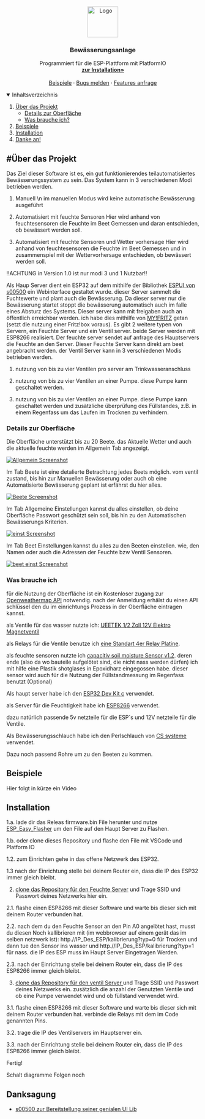 <!-- PROJECT LOGO -->
<br />
<p align="center">
  <a href="https://github.com/RubiRubsn/Bewaesserungs-Anlage-System-ESP/">
    <img src="images/logo.png" alt="Logo" width="80" height="80">
  </a>

  <h3 align="center">Bewässerungsanlage</h3>

  <p align="center">
    Programmiert für die ESP-Plattform mit PlatformIO
    <br />
    <a href="#Installation"><strong>zur Installation»</strong></a>
    <br />
    <br />
    <a href="#Beispiele">Beispiele</a>
    ·
    <a href="https://github.com/RubiRubsn/Bewaesserungs-Anlage-System-ESP/issues">Bugs melden</a>
    ·
    <a href="https://github.com/RubiRubsn/Bewaesserungs-Anlage-System-ESP/issues">Features anfrage</a>
  </p>
</p>

<!-- TABLE OF CONTENTS -->
<details open="open">
  <summary>Inhaltsverzeichnis</summary>
  <ol>
    <li>
      <a href="#Über-das-Projekt">Über das Projekt</a>
        <ul>
            <li><a href="#Details-zur-Oberfläche">Details zur Oberfläche</a></li>
            <li><a href="#Was-brauche-ich">Was brauche ich?</a></li>
      </ul>
    </li>
    <li><a href="#Beispiele">Beispiele</a></li>
    <li>
      <a href="#Installation">Installation</a>
    </li>
    <li><a href="#Danksagung">Danke an!</a></li>
  </ol>
</details>

<!-- ABOUT THE PROJECT -->

## #Über das Projekt

Das Ziel dieser Software ist es, ein gut funktionierendes teilautomatisiertes Bewässerungssystem zu sein.
Das System kann in 3 verschiedenen Modi betrieben werden.

1. Manuell \n
    im manuellen Modus wird keine automatische Bewässerung ausgeführt

2. Automatisiert mit feuchte Sensoren
    Hier wird anhand von feuchtesensoren die Feuchte im Beet Gemessen und daran entschieden, ob bewässert werden soll.

3. Automatisiert mit feuchte Sensoren und Wetter vorhersage
    Hier wird anhand von feuchtesensoren die Feuchte im Beet Gemessen und in zusammenspiel mit der Wettervorhersage entschieden, ob bewässert werden soll.

!!ACHTUNG in Version 1.0 ist nur modi 3 und 1 Nutzbar!!

Als Haup Server dient ein ESP32 auf dem mithilfe der Bibliothek <a href="https://github.com/s00500/ESPUI">ESPUI von s00500</a> ein Webinterface gestaltet wurde.
dieser Server sammelt die Fuchtewerte und plant auch die Bewässerung. Da dieser server nur die Bewässerung startet stoppt die bewässerung automatisch auch im falle eines Absturz des Systems.
Dieser server kann mit freigaben auch an öffentlich erreichbar werden. ich habe dies mithilfe von <a href="https://myfritz.net/">MY!FRITZ</a> getan (setzt die nutzung einer Fritz!box voraus). 
Es gibt 2 weitere typen von Servern, ein Feuchte Server und ein Ventil server. beide Server werden mit ESP8266 realisiert.
Der feuchte server sendet auf anfrage des Hauptservers die Feuchte an den Server. Dieser Feuchte Server kann direkt am beet angebracht werden.
der Ventil Server kann in 3 verschiedenen Modis betrieben werden.

1. nutzung von bis zu vier Ventilen pro server am Trinkwasseranschluss

2. nutzung von bis zu vier Ventilen an einer Pumpe. diese Pumpe kann geschaltet werden.

3. nutzung von bis zu vier Ventilen an einer Pumpe. diese Pumpe kann geschaltet werden und zusätzliche überprüfung des Füllstandes, z.B. in einem Regenfass um das Laufen im Trocknen zu verhindern.


### Details zur Oberfläche
Die Oberfläche unterstützt bis zu 20 Beete. das Aktuelle Wetter und auch die aktuelle feuchte werden im  Allgemein Tab angezeigt.

[![Allgemein Screenshot][product-screenshot]]()

Im Tab Beete ist eine detalierte Betrachtung jedes Beets möglich. vom ventil zustand, bis hin zur Manuellen Bewässerung oder auch ob eine Automatisierte Bewässerung geplant ist erfährst du hier alles.

[![Beete Screenshot][beet-screenshot]]()

Im Tab Allgemeine Einstellungen kannst du alles einstellen, ob deine Oberfläche Passwort geschützt sein soll, bis hin zu den Automatischen Bewässerungs Kriterien.

[![einst Screenshot][einst-screenshot]]()

Im Tab Beet Einstellungen kannst du alles zu den Beeten einstellen. wie, den Namen oder auch die Adressen der Feuchte bzw Ventil Sensoren.

[![beet einst Screenshot][beeteinst-screenshot]]()


### Was brauche ich

für die Nutzung der Oberfläche ist ein Kostenloser zugang zur <a href="https://openweathermap.org/api">Openweathermap API</a> notwendig.
nach der Anmeldung erhälst du einen API schlüssel den du im einrichtungs Prozess in der Oberfläche eintragen kannst.

als Ventile für das wasser nutzte ich: <a href="https://www.amazon.de/gp/product/B06XCSVZPT/ref=ppx_yo_dt_b_asin_image_o02_s01?ie=UTF8&psc=1">UEETEK 1/2 Zoll 12V Elektro Magnetventil</a>   

als Relays für die Ventile benutze ich <a href="https://www.amazon.de/gp/product/B07TZ778VH/ref=ppx_yo_dt_b_asin_title_o02_s00?ie=UTF8&psc=1">eine Standart 4er Relay Platine</a>.

als feuchte sensoren nutzte ich <a href="https://www.az-delivery.de/products/bodenfeuchte-sensor-modul-v1-2?_pos=6&_sid=22262207f&_ss=r">capacitiv soil moisture Sensor v1.2</a>.
deren ende (also da wo bauteile aufgelötet sind, die nicht nass werden dürfen) ich mit hilfe eine Plastik shotglases in Epoxidharz eingegossen habe.
dieser sensor wird auch für die Nutzung der Füllstandmessung im Regenfass benutzt (Optional)

Als haupt server habe ich den <a href="https://www.az-delivery.de/products/esp32-dev-kit-c-unverlotet?_pos=5&_sid=72925e31b&_ss=r">ESP32 Dev Kit c</a> verwendet.

als Server für die Feuchtigkeit habe ich <a href="https://www.az-delivery.de/products/nodemcu-lua-lolin-v3-modul-mit-esp8266-12e-unverlotet?_pos=28&_sid=f7dcaf8b6&_ss=r">ESP8266</a> verwendet.

dazu natürlich passende 5v netzteile für die ESP´s und 12V netzteile für die Ventile.

Als Bewässerungsschlauch habe ich den Perlschlauch von  <a href="https://cs-wss.com/">CS systeme</a> verwendet.

Dazu noch passend Rohre um zu den Beeten zu kommen.

## Beispiele

Hier folgt in kürze ein Video

## Installation
1.a. lade dir das Releas firmware.bin File herunter und nutze  <a href="https://github.com/Grovkillen/ESP_Easy_Flasher">ESP_Easy_Flasher</a> um den File auf den Haupt Server zu Flashen.

1.b. oder clone dieses Repository und flashe den File mit VSCode und Platform IO

1.2. zum Einrichten gehe in das offene Netzwerk des ESP32.

1.3 nach der Einrichtung stelle bei deinem Router ein, dass die IP des ESP32 immer gleich bleibt.

2. <a href="https://github.com/RubiRubsn/feuchte_server">clone das Repository für den Feuchte Server</a>  und Trage SSID und Passwort deines Netzwerks hier ein. 

2.1. flashe einen ESP8266 mit dieser Software und warte bis dieser sich mit deinem Router verbunden hat.

2.2. nach dem du den Feuchte Sensor an den Pin A0 angelötet hast, musst du diesen Noch kallibrieren mit (im webbrowser auf einem gerät das im selben netzwerk ist): http.//IP_Des_ESP/kalibrierung?typ=0
    für Trocken und dann tue den Sensor ins wasser und http.//IP_Des_ESP/kalibrierung?typ=1 für nass. die IP des ESP muss im Haupt Server Eingetragen Werden.

2.3. nach der Einrichtung stelle bei deinem Router ein, dass die IP des ESP8266 immer gleich bleibt.

3. <a href="https://github.com/RubiRubsn/ventil_server">clone das Repository für den ventil Server </a> und Trage SSID und Passwort deines Netzwerks ein. zusätzlich die anzahl der Genutzten Ventile und ob eine Pumpe verwendet wird und ob füllstand verwendet wird.

3.1. flashe einen ESP8266 mit dieser Software und warte bis dieser sich mit deinem Router verbunden hat. verbinde die Relays mit dem im Code genannten Pins. 

3.2. trage die IP des Ventilservers im Hauptserver ein.

3.3. nach der Einrichtung stelle bei deinem Router ein, dass die IP des ESP8266 immer gleich bleibt.

Fertig!

Schalt diagramme Folgen noch


## Danksagung

- <a href="https://github.com/s00500">s00500 zur Bereitstellung seiner genialen UI Lib</a>




[product-screenshot]: images/allgemein.png
[beet-screenshot]: images/beete.png
[einst-screenshot]: images/einstellungenAllg.png
[beeteinst-screenshot]: images/beet-einst.png